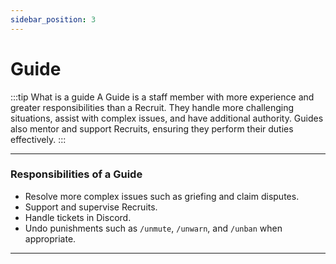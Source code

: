 ```yaml
---
sidebar_position: 3
---
```


# Guide

:::tip What is a guide
A Guide is a staff member with more experience and greater responsibilities than a Recruit. They handle more challenging situations, assist with complex issues, and have additional authority. Guides also mentor and support Recruits, ensuring they perform their duties effectively.
:::

***

### Responsibilities of a Guide

* Resolve more complex issues such as griefing and claim disputes.
* Support and supervise Recruits.
* Handle tickets in Discord.
* Undo punishments such as `/unmute`, `/unwarn`, and `/unban` when appropriate.

***


